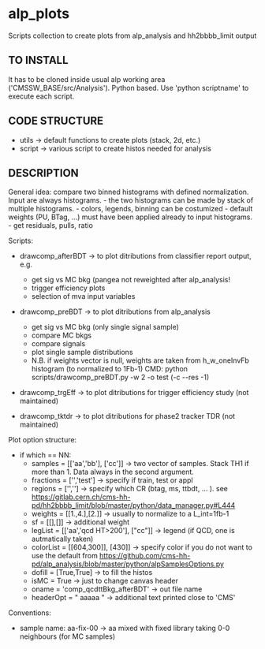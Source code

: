 # alp_plots
Scripts collection to create plots from alp_analysis and hh2bbbb_limit output

## TO INSTALL
It has to be cloned inside usual alp working area ('CMSSW_BASE/src/Analysis').
Python based.
Use 'python scriptname' to execute each script.

## CODE STRUCTURE
- utils -> default functions to create plots (stack, 2d, etc.)
- script -> various script to create histos needed for analysis

## DESCRIPTION

General idea: 
  compare two binned histograms with defined normalization. Input are always histograms. 
     - the two histograms can be made by stack of multiple histograms.
     - colors, legends, binning can be costumized
     - default weights (PU, BTag, ...) must have been applied already to input histograms.
     - get residuals, pulls, ratio
                 
Scripts:
 - drawcomp_afterBDT -> to plot ditributions from classifier report output, e.g.
    - get sig vs MC bkg (pangea not reweighted after alp_analysis!
    - trigger efficiency plots
    - selection of mva input variables
 - drawcomp_preBDT -> to plot ditributions from alp_analysis
    - get sig vs MC bkg (only single signal sample)
    - compare MC bkgs
    - compare signals
    - plot single sample distributions
    - N.B. if weights vector is null, weights are taken from h_w_oneInvFb histogram (to normalized to 1Fb-1)
    CMD: python scripts/drawcomp_preBDT.py -w 2 -o test (-c --res -1)

 - drawcomp_trgEff -> to plot ditributions for trigger efficiency study (not maintained)

 - drawcomp_tktdr -> to plot ditributions for phase2 tracker TDR (not maintained)

Plot option structure:
 - if which == NN:
   - samples = [['aa','bb'], ['cc']] -> two vector of samples. Stack TH1 if more than 1. Data always in the second argument.
   - fractions = ['','test'] -> specify if train, test or appl
   - regions = ['',''] -> specify which CR (btag, ms, ttbdt, ... ). see https://gitlab.cern.ch/cms-hh-pd/hh2bbbb_limit/blob/master/python/data_manager.py#L444 
   - weights = [[1.,4.],[2.]] -> usually to normalize to a L_int=1fb-1
   - sf = [[],[]] -> additional weight 
   - legList = [['aa','qcd HT>200'], ["cc"]] -> legend (if QCD, one is autmatically taken)
   - colorList = [[604,300]], [430]] -> specify color if you do not want to use the default from https://github.com/cms-hh-pd/alp_analysis/blob/master/python/alpSamplesOptions.py
   - dofill = [True,True] -> to fill the histos
   - isMC = True -> just to change canvas header
   - oname = 'comp_qcdttBkg_afterBDT' -> out file name
   - headerOpt = " aaaaa " -> additional text printed close to 'CMS'

Conventions:
 - sample name: aa-fix-00 -> aa mixed with fixed library taking 0-0 neighbours (for MC samples)
